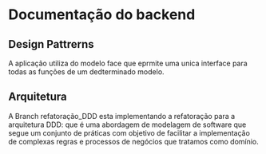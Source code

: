 # Documentação do backend

## Design Pattrerns
A aplicação utiliza do modelo face que eprmite uma unica interface para todas as funções de um dedterminado modelo.

## Arquitetura
A Branch refatoração_DDD esta implementando a refatoração para a arquitetura DDD: que é uma abordagem de modelagem de software que segue um conjunto de práticas com objetivo de facilitar a implementação de complexas regras e processos de negócios que tratamos como domínio.
